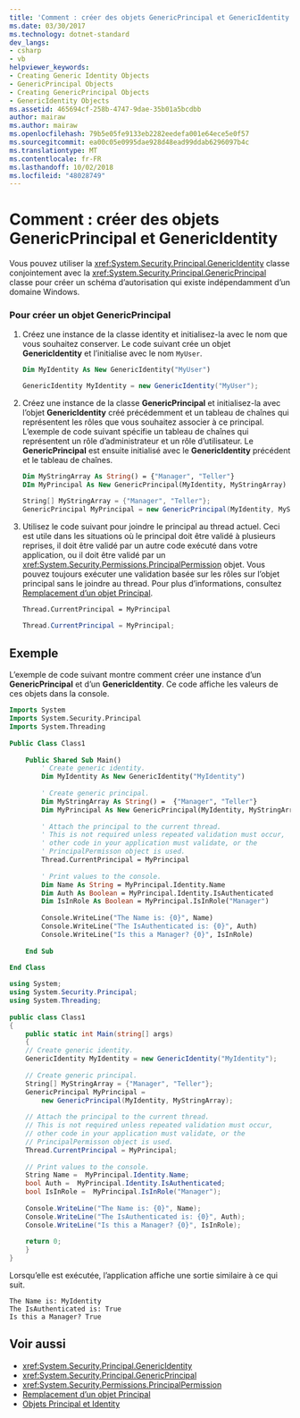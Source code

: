 ```yaml
---
title: 'Comment : créer des objets GenericPrincipal et GenericIdentity'
ms.date: 03/30/2017
ms.technology: dotnet-standard
dev_langs:
- csharp
- vb
helpviewer_keywords:
- Creating Generic Identity Objects
- GenericPrincipal Objects
- Creating GenericPrincipal Objects
- GenericIdentity Objects
ms.assetid: 465694cf-258b-4747-9dae-35b01a5bcdbb
author: mairaw
ms.author: mairaw
ms.openlocfilehash: 79b5e05fe9133eb2282eedefa001e64ece5e0f57
ms.sourcegitcommit: ea00c05e0995dae928d48ead99ddab6296097b4c
ms.translationtype: MT
ms.contentlocale: fr-FR
ms.lasthandoff: 10/02/2018
ms.locfileid: "48028749"
---
```

# <a name="how-to-create-genericprincipal-and-genericidentity-objects"></a>Comment : créer des objets GenericPrincipal et GenericIdentity
Vous pouvez utiliser la <xref:System.Security.Principal.GenericIdentity> classe conjointement avec la <xref:System.Security.Principal.GenericPrincipal> classe pour créer un schéma d’autorisation qui existe indépendamment d’un domaine Windows.  
  
### <a name="to-create-a-genericprincipal-object"></a>Pour créer un objet GenericPrincipal  
  
1.  Créez une instance de la classe identity et initialisez-la avec le nom que vous souhaitez conserver. Le code suivant crée un objet **GenericIdentity** et l’initialise avec le nom `MyUser`.  
  
    ```vb  
    Dim MyIdentity As New GenericIdentity("MyUser")  
    ```  
  
    ```csharp  
    GenericIdentity MyIdentity = new GenericIdentity("MyUser");  
    ```  
  
2.  Créez une instance de la classe **GenericPrincipal** et initialisez-la avec l’objet **GenericIdentity** créé précédemment et un tableau de chaînes qui représentent les rôles que vous souhaitez associer à ce principal. L’exemple de code suivant spécifie un tableau de chaînes qui représentent un rôle d’administrateur et un rôle d’utilisateur. Le **GenericPrincipal** est ensuite initialisé avec le **GenericIdentity** précédent et le tableau de chaînes.  
  
    ```vb  
    Dim MyStringArray As String() = {"Manager", "Teller"}  
    DIm MyPrincipal As New GenericPrincipal(MyIdentity, MyStringArray)  
    ```  
  
    ```csharp  
    String[] MyStringArray = {"Manager", "Teller"};  
    GenericPrincipal MyPrincipal = new GenericPrincipal(MyIdentity, MyStringArray);  
    ```  
  
3.  Utilisez le code suivant pour joindre le principal au thread actuel. Ceci est utile dans les situations où le principal doit être validé à plusieurs reprises, il doit être validé par un autre code exécuté dans votre application, ou il doit être validé par un <xref:System.Security.Permissions.PrincipalPermission> objet. Vous pouvez toujours exécuter une validation basée sur les rôles sur l’objet principal sans le joindre au thread. Pour plus d’informations, consultez [Remplacement d’un objet Principal](../../../docs/standard/security/replacing-a-principal-object.md).  
  
    ```vb  
    Thread.CurrentPrincipal = MyPrincipal  
    ```  
  
    ```csharp  
    Thread.CurrentPrincipal = MyPrincipal;  
    ```  
  
## <a name="example"></a>Exemple  
 L’exemple de code suivant montre comment créer une instance d’un **GenericPrincipal** et d’un **GenericIdentity**. Ce code affiche les valeurs de ces objets dans la console.  
  
```vb  
Imports System  
Imports System.Security.Principal  
Imports System.Threading  
  
Public Class Class1  
  
    Public Shared Sub Main()  
        ' Create generic identity.  
        Dim MyIdentity As New GenericIdentity("MyIdentity")  
  
        ' Create generic principal.  
        Dim MyStringArray As String() =  {"Manager", "Teller"}  
        Dim MyPrincipal As New GenericPrincipal(MyIdentity, MyStringArray)  
  
        ' Attach the principal to the current thread.  
        ' This is not required unless repeated validation must occur,  
        ' other code in your application must validate, or the   
        ' PrincipalPermisson object is used.   
        Thread.CurrentPrincipal = MyPrincipal  
  
        ' Print values to the console.  
        Dim Name As String = MyPrincipal.Identity.Name  
        Dim Auth As Boolean = MyPrincipal.Identity.IsAuthenticated  
        Dim IsInRole As Boolean = MyPrincipal.IsInRole("Manager")  
  
        Console.WriteLine("The Name is: {0}", Name)  
        Console.WriteLine("The IsAuthenticated is: {0}", Auth)  
        Console.WriteLine("Is this a Manager? {0}", IsInRole)  
  
    End Sub  
  
End Class  
```  
  
```csharp  
using System;  
using System.Security.Principal;  
using System.Threading;  
  
public class Class1  
{  
    public static int Main(string[] args)  
    {  
    // Create generic identity.  
    GenericIdentity MyIdentity = new GenericIdentity("MyIdentity");  
  
    // Create generic principal.  
    String[] MyStringArray = {"Manager", "Teller"};  
    GenericPrincipal MyPrincipal =   
        new GenericPrincipal(MyIdentity, MyStringArray);  
  
    // Attach the principal to the current thread.  
    // This is not required unless repeated validation must occur,  
    // other code in your application must validate, or the   
    // PrincipalPermisson object is used.   
    Thread.CurrentPrincipal = MyPrincipal;  
  
    // Print values to the console.  
    String Name =  MyPrincipal.Identity.Name;  
    bool Auth =  MyPrincipal.Identity.IsAuthenticated;   
    bool IsInRole =  MyPrincipal.IsInRole("Manager");  
  
    Console.WriteLine("The Name is: {0}", Name);  
    Console.WriteLine("The IsAuthenticated is: {0}", Auth);  
    Console.WriteLine("Is this a Manager? {0}", IsInRole);  
  
    return 0;  
    }  
}  
```  
  
 Lorsqu’elle est exécutée, l’application affiche une sortie similaire à ce qui suit.  
  
```  
The Name is: MyIdentity  
The IsAuthenticated is: True  
Is this a Manager? True  
```  
  
## <a name="see-also"></a>Voir aussi

- <xref:System.Security.Principal.GenericIdentity>  
- <xref:System.Security.Principal.GenericPrincipal>  
- <xref:System.Security.Permissions.PrincipalPermission>  
- [Remplacement d’un objet Principal](../../../docs/standard/security/replacing-a-principal-object.md)  
- [Objets Principal et Identity](../../../docs/standard/security/principal-and-identity-objects.md)
